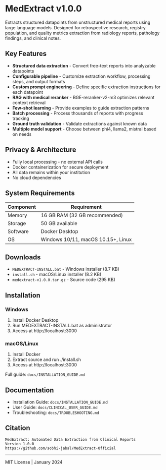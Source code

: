 # MedExtract v1.0.0

Extracts structured datapoints from unstructured medical reports using large language models. Designed for retrospective research, registry population, and quality metrics extraction from radiology reports, pathology findings, and clinical notes.

## Key Features

- **Structured data extraction** - Convert free-text reports into analyzable datapoints
- **Configurable pipeline** - Customize extraction workflow, processing steps, and output formats
- **Custom prompt engineering** - Define specific extraction instructions for each datapoint
- **RAG with medical reranker** - BGE-reranker-v2-m3 optimizes relevant context retrieval
- **Few-shot learning** - Provide examples to guide extraction patterns
- **Batch processing** - Process thousands of reports with progress tracking
- **Ground truth validation** - Validate extractions against known data
- **Multiple model support** - Choose between phi4, llama2, mistral based on needs

## Privacy & Architecture

- Fully local processing - no external API calls
- Docker containerization for secure deployment
- All data remains within your institution
- No cloud dependencies

## System Requirements

| Component | Requirement |
|-----------|-------------|
| Memory | 16 GB RAM (32 GB recommended) |
| Storage | 50 GB available |
| Software | Docker Desktop |
| OS | Windows 10/11, macOS 10.15+, Linux |

## Downloads

- `MEDEXTRACT-INSTALL.bat` - Windows installer (8.7 KB)
- `install.sh` - macOS/Linux installer (8.2 KB)
- `medextract-v1.0.0.tar.gz` - Source code (295 KB)

## Installation

### Windows
1. Install Docker Desktop
2. Run MEDEXTRACT-INSTALL.bat as administrator
3. Access at http://localhost:3000

### macOS/Linux
1. Install Docker
2. Extract source and run ./install.sh
3. Access at http://localhost:3000

Full guide: `docs/INSTALLATION_GUIDE.md`

## Documentation

- Installation Guide: `docs/INSTALLATION_GUIDE.md`
- User Guide: `docs/CLINICAL_USER_GUIDE.md`
- Troubleshooting: `docs/TROUBLESHOOTING.md`

## Citation

```
MedExtract: Automated Data Extraction from Clinical Reports
Version 1.0.0
https://github.com/sobhi-jabal/MedExtract-Official
```

---

MIT License | January 2024